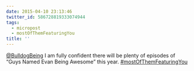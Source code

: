 ```yaml
---
date: 2015-04-10 23:13:46
twitter_id: 586728819333074944
tags:
  - micropost
  - mostOfThemFeaturingYou
title: ''
---
```


[@BulldogBeing](https://twitter.com/BulldogBeing) I am fully confident there will be plenty of episodes of “Guys Named Evan Being Awesome” this year. [#mostOfThemFeaturingYou](https://twitter.com/hashtag/mostOfThemFeaturingYou)
